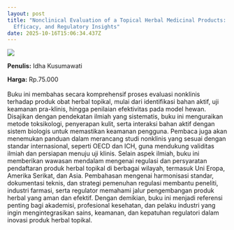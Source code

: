 ```yaml
---
layout: post
title: "Nonclinical Evaluation of a Topical Herbal Medicinal Products: Safety,
  Efficacy, and Regulatory Insights"
date: 2025-10-16T15:06:34.437Z
---
```

![](/images/uploads/isbn_nonclinical-evaluation-of-a-topical-herbal-medicinal-products.jpg)

**P﻿enulis:** Idha Kusumawati

**Harga:** Rp.75.000\
\
Buku ini membahas secara komprehensif proses evaluasi nonklinis terhadap produk obat herbal topikal, mulai dari identifikasi bahan aktif, uji keamanan pra-klinis, hingga penilaian efektivitas pada model hewan. Disajikan dengan pendekatan ilmiah yang sistematis, buku ini menguraikan metode toksikologi, penyerapan kulit, serta interaksi bahan aktif dengan sistem biologis untuk memastikan keamanan pengguna. Pembaca juga akan menemukan panduan dalam merancang studi nonklinis yang sesuai dengan standar internasional, seperti OECD dan ICH, guna mendukung validitas ilmiah dan persiapan menuju uji klinis. Selain aspek ilmiah, buku ini memberikan wawasan mendalam mengenai regulasi dan persyaratan pendaftaran produk herbal topikal di berbagai wilayah, termasuk Uni Eropa, Amerika Serikat, dan Asia. Pembahasan mengenai harmonisasi standar, dokumentasi teknis, dan strategi pemenuhan regulasi membantu peneliti, industri farmasi, serta regulator memahami jalur pengembangan produk herbal yang aman dan efektif. Dengan demikian, buku ini menjadi referensi penting bagi akademisi, profesional kesehatan, dan pelaku industri yang ingin mengintegrasikan sains, keamanan, dan kepatuhan regulatori dalam inovasi produk herbal topikal.